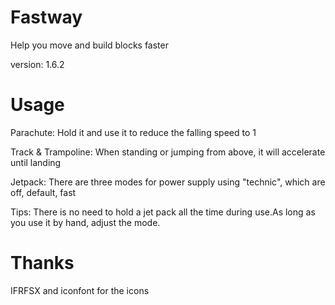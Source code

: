 # Fastway
Help you move and build blocks faster

version: 1.6.2

# Usage
Parachute: Hold it and use it to reduce the falling speed to 1

Track & Trampoline: When standing or jumping from above, it will accelerate until landing

Jetpack: There are three modes for power supply using "technic", which are off, default, fast

Tips: There is no need to hold a jet pack all the time during use.As long as you use it by hand, adjust the mode.

# Thanks
IFRFSX and iconfont for the icons
